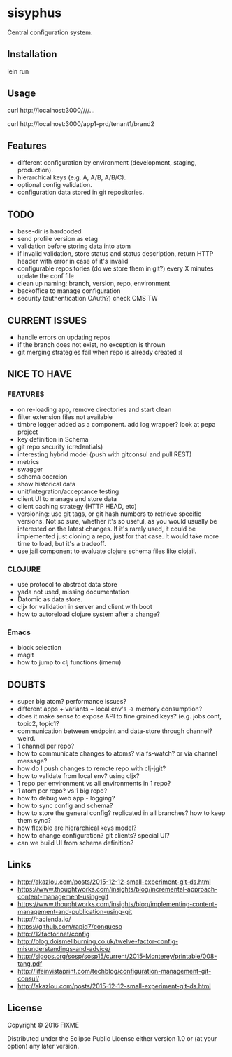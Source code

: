 # sisyphus

Central configuration system.

## Installation

lein run

## Usage

curl http://localhost:3000/<profile>/<variant>/<sub-variant>/...

curl http://localhost:3000/app1-prd/tenant1/brand2


## Features
- different configuration by environment (development, staging, production).
- hierarchical keys (e.g. A, A/B, A/B/C).
- optional config validation.
- configuration data stored in git repositories.


## TODO
- base-dir is hardcoded
- send profile version as etag
- validation before storing data into atom
- if invalid validation, store status and status description, return HTTP header with error in case of it's invalid
- configurable repositories (do we store them in git?) every X minutes update the conf file
- clean up naming: branch, version, repo, environment
- backoffice to manage configuration
- security (authentication OAuth?) check CMS TW


## CURRENT ISSUES
- handle errors on updating repos
- if the branch does not exist, no exception is thrown
- git merging strategies fail when repo is already created :(


## NICE TO HAVE
### FEATURES
- on re-loading app, remove directories and start clean
- filter extension files not available
- timbre logger added as a component. add log wrapper? look at pepa project
- key definition in Schema
- git repo security (credentials)
- interesting hybrid model (push with gitconsul and pull REST)
- metrics
- swagger
- schema coercion
- show historical data
- unit/integration/acceptance testing
- client UI to manage and store data
- client caching strategy (HTTP HEAD, etc)
- versioning: use git tags, or git hash numbers to retrieve specific versions. Not so sure, whether it's so useful, as you would usually be interested on the latest changes. If it's rarely used, it could be implemented just cloning a repo, just for that case. It would take more time to load, but it's a tradeoff.
- use jail component to evaluate clojure schema files like clojail.

### CLOJURE
- use protocol to abstract data store
- yada not used, missing documentation
- Datomic as data store.
- cljx for validation in server and client with boot
- how to autoreload clojure system after a change?

### Emacs
- block selection
- magit
- how to jump to clj functions (imenu)


## DOUBTS
- super big atom? performance issues?
- different apps + variants + local env's -> memory consumption?
- does it make sense to expose API to fine grained keys? (e.g. jobs conf, topic2, topic1?
- communication between endpoint and data-store through channel? weird.
- 1 channel per repo?
- how to communicate changes to atoms? via fs-watch? or via channel message?
- how do I push changes to remote repo with clj-jgit?
- how to validate from local env? using cljx?
- 1 repo per environment vs all environments in 1 repo?
- 1 atom per repo? vs 1 big repo?
- how to debug web app - logging?
- how to sync config and schema?
- how to store the general config? replicated in all branches? how to keep them sync?
- how flexible are hierarchical keys model?
- how to change configuration? git clients? special UI?
- can we build UI from schema definition?


## Links
- http://akazlou.com/posts/2015-12-12-small-experiment-git-ds.html
- https://www.thoughtworks.com/insights/blog/incremental-approach-content-management-using-git
- https://www.thoughtworks.com/insights/blog/implementing-content-management-and-publication-using-git
- http://hacienda.io/
- https://github.com/rapid7/conqueso
- http://12factor.net/config
- http://blog.doismellburning.co.uk/twelve-factor-config-misunderstandings-and-advice/
- http://sigops.org/sosp/sosp15/current/2015-Monterey/printable/008-tang.pdf
- http://lifeinvistaprint.com/techblog/configuration-management-git-consul/
- http://akazlou.com/posts/2015-12-12-small-experiment-git-ds.html


## License

Copyright © 2016 FIXME

Distributed under the Eclipse Public License either version 1.0 or (at
your option) any later version.